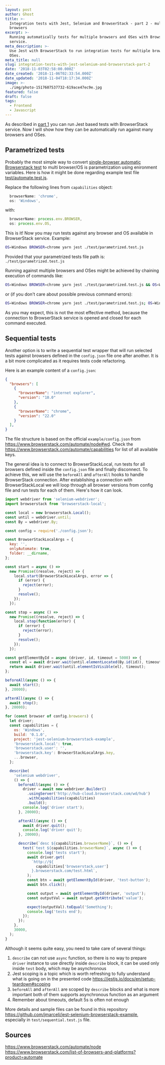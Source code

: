 ```yaml
---
layout: post
author: Ghost
title: >-
  Integration tests with Jest, Selenium and BrowserStack - part 2 - multiple
  browsers
excerpt: >-
  Running automatically tests for multiple browsers and OSes with BrowserStack
  service.
meta_description: >-
  Use Jest with BrowserStack to run integration tests for multiple browsers and
  OSes.
meta_title: null
slug: integration-tests-with-jest-selenium-and-browserstack-part-2
date: '2018-11-03T02:58:00.000Z'
date_created: '2018-11-06T02:33:54.000Z'
date_updated: '2018-11-04T18:17:34.000Z'
image: >-
  ./img/photo-1517607537732-619ace47ec9e.jpg
featured: false
draft: false
tags:
  - Frontend
  - Javascript
---
```

As described in [part 1](https://www.grzegorowski.com/integration-tests-with-jest-selenium-and-browserstack/) you can run Jest based tests with BrowserStack service. Now I will show how they can be automatically run against many browsers and OSes.

## Parametrized tests

Probably the most simple way to convert [single-browser automatic Browserstack test](https://github.com/jmarceli/jest-selenium-browserstack-example/blob/master/test/automate.test.js) to multi browser/OS is parametrization using enironment variables. Here is how it might be done regarding example test file [test/automate.test.js](https://github.com/jmarceli/jest-selenium-browserstack-example/blob/master/test/automate.test.js).

Replace the following lines from `capabilities` object:

```javascript
  browserName: 'chrome',
  os: 'Windows',
```

with:

```javascript
  browserName: process.env.BROWSER,
  os: process.env.OS,
```

This is it! Now you may run tests against any browser and OS available in BrowserStack service.
Example:

```bash
OS=Windows BROWSER=chrome yarn jest ./test/parametrized.test.js
```

Provided that your parametrized tests file path is: `./test/parametrized.test.js`

Running against multiple browsers and OSes might be achieved by chaining execution of commands like:

```bash
OS=Windows BROWSER=chrome yarn jest ./test/parametrized.test.js && OS=Windows BROWSER=firefox yarn jest ./test/parametrized.test.js
```

or (if you don't care about possible previous command errors):

```bash
OS=Windows BROWSER=chrome yarn jest ./test/parametrized.test.js; OS=Windows BROWSER=firefox yarn jest ./test/parametrized.test.js
```

As you may expect, this is not the most effective method, because the connection to BrowserStack service is opened and closed for each command executed.

## Sequential tests

Another option is to write a sequential test wrapper that will run selected tests against browsers defined in the `config.json` file one after another. It is a bit more complicated as it requires tests code refactoring.

Here is an example content of a `config.json`:

```json
{
  "browsers": [
    {
      "browserName": "internet explorer",
      "version": "10.0"
    },
    {
      "browserName": "chrome",
      "version": "22.0"
    }
  ],
}
```

The file structure is based on the official `example/config.json` from https://www.browserstack.com/automate/node#wd. Check the https://www.browserstack.com/automate/capabilities for list of all available keys.

The general idea is to connect to BrowserStackLocal, run tests for all browsers defined inside the `config.json` file and finally disconnect. To achieve this, we will use the `beforeAll` and `afterAll` hooks to handle BrowserStack connection. After establishing a connection with BrowserStackLocal we will loop through all browser versions from config file and run tests for each of them. Here's how it can look.

```javascript
import webdriver from 'selenium-webdriver';
import browserstack from 'browserstack-local';

const local = new browserstack.Local();
const until = webdriver.until;
const By = webdriver.By;

const config = require('./config.json');

const BrowserStackLocalArgs = {
  key: '',
  onlyAutomate: true,
  folder: __dirname,
};

const start = async () =>
  new Promise((resolve, reject) => {
    local.start(BrowserStackLocalArgs, error => {
      if (error) {
        reject(error);
      }
      resolve();
    });
  });

const stop = async () =>
  new Promise((resolve, reject) => {
    local.stop(function(error) {
      if (error) {
        reject(error);
      }
      resolve();
    });
  });

const getElementById = async (driver, id, timeout = 5000) => {
  const el = await driver.wait(until.elementLocated(By.id(id)), timeout);
  return await driver.wait(until.elementIsVisible(el), timeout);
};

beforeAll(async () => {
  await start();
}, 20000);

afterAll(async () => {
  await stop();
}, 20000);

for (const browser of config.browsers) {
  let driver;
  const capabilities = {
    os: 'Windows',
    build: '0.1.0',
    project: 'jest-selenium-browserstack-example',
    'browserstack.local': true,
    'browserstack.user': '',
    'browserstack.key': BrowserStackLocalArgs.key,
    ...browser,
  };

  describe(
    'selenium webdriver',
    () => {
      beforeAll(async () => {
        driver = await new webdriver.Builder()
          .usingServer('http://hub-cloud.browserstack.com/wd/hub')
          .withCapabilities(capabilities)
          .build();
        console.log('driver start');
      }, 20000);

      afterAll(async () => {
        await driver.quit();
        console.log('driver quit');
      }, 20000);

      describe(`desc ${capabilities.browserName}`, () => {
        test(`test ${capabilities.browserName}`, async () => {
          console.log('tests start');
          await driver.get(
            `http://${
              capabilities['browserstack.user']
            }.browserstack.com/test.html`,
          );
          const btn = await getElementById(driver, 'test-button');
          await btn.click();

          const output = await getElementById(driver, 'output');
          const outputVal = await output.getAttribute('value');

          expect(outputVal).toEqual('Something');
          console.log('tests end');
        });
      });
    },
    30000,
  );
}
```

Although it seems quite easy, you need to take care of several things:

1. `describe` can not use `async` function, so there is no way to prepare `driver` instance to use directly inside `describe` block, it can be used only inside `test` body, which may be asynchronous
2. Jest scoping is a topic which is worth refreshing to fully understand what is going on in the presented code https://jestjs.io/docs/en/setup-teardown#scoping
3. `beforeAll` and `afterAll` are scoped by `describe` blocks and what is more important both of them supports asynchronous function as an argument
4. Remember about timeouts, default 5s is often not enough

More details and sample files can be found in this repository https://github.com/jmarceli/jest-selenium-browserstack-example, especially in `test/sequential.test.js` file.

## Sources

https://www.browserstack.com/automate/node
https://www.browserstack.com/list-of-browsers-and-platforms?product=automate
